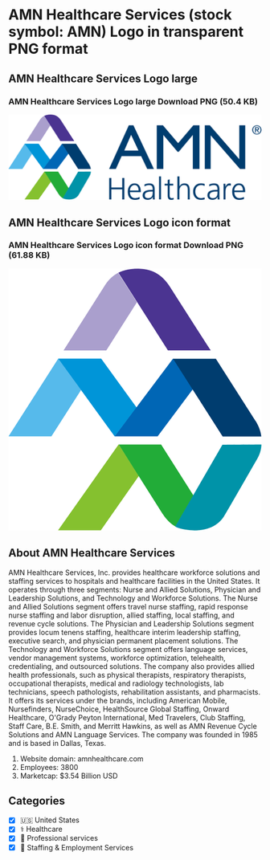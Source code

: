 # AMN Healthcare Services (stock symbol: AMN) Logo in transparent PNG format

## AMN Healthcare Services Logo large

### AMN Healthcare Services Logo large Download PNG (50.4 KB)

![AMN Healthcare Services Logo large Download PNG (50.4 KB)](/img/orig/AMN_BIG-a06bca94.png)

## AMN Healthcare Services Logo icon format

### AMN Healthcare Services Logo icon format Download PNG (61.88 KB)

![AMN Healthcare Services Logo icon format Download PNG (61.88 KB)](/img/orig/AMN-5caa9529.png)

## About AMN Healthcare Services

AMN Healthcare Services, Inc. provides healthcare workforce solutions and staffing services to hospitals and healthcare facilities in the United States. It operates through three segments: Nurse and Allied Solutions, Physician and Leadership Solutions, and Technology and Workforce Solutions. The Nurse and Allied Solutions segment offers travel nurse staffing, rapid response nurse staffing and labor disruption, allied staffing, local staffing, and revenue cycle solutions. The Physician and Leadership Solutions segment provides locum tenens staffing, healthcare interim leadership staffing, executive search, and physician permanent placement solutions. The Technology and Workforce Solutions segment offers language services, vendor management systems, workforce optimization, telehealth, credentialing, and outsourced solutions. The company also provides allied health professionals, such as physical therapists, respiratory therapists, occupational therapists, medical and radiology technologists, lab technicians, speech pathologists, rehabilitation assistants, and pharmacists. It offers its services under the brands, including American Mobile, Nursefinders, NurseChoice, HealthSource Global Staffing, Onward Healthcare, O'Grady Peyton International, Med Travelers, Club Staffing, Staff Care, B.E. Smith, and Merritt Hawkins, as well as AMN Revenue Cycle Solutions and AMN Language Services. The company was founded in 1985 and is based in Dallas, Texas.

1. Website domain: amnhealthcare.com
2. Employees: 3800
3. Marketcap: $3.54 Billion USD


## Categories
- [x] 🇺🇸 United States
- [x] ⚕️ Healthcare
- [x] 💼 Professional services
- [x] 💼 Staffing & Employment Services
